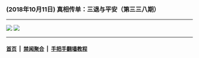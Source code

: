 ### (2018年10月11日) 真相传单：三退与平安（第三三八期） 

---

<img src="http://qikan.minghui.org/mhqkpage/qikanimage/2018/10/10/santui-338-pdf-online1.png"/> 

<img src="http://qikan.minghui.org/mhqkpage/qikanimage/2018/10/10/santui-338-pdf-online2.png"/> 



---

#### [首页](../../../..) &nbsp;|&nbsp; [禁闻聚合](https://github.com/gfw-breaker/banned-news) &nbsp;|&nbsp; [手把手翻墙教程](https://github.com/gfw-breaker/guides) 